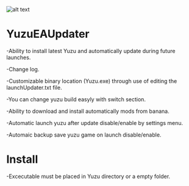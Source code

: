 ![alt text]([http://url/to/img.png](https://i.ibb.co/zbdG3Qz/Sans-titre.png))

# YuzuEAUpdater
-Ability to install latest Yuzu and automatically update during future launches.

-Change log.

-Customizable binary location (Yuzu.exe) through use of editing the launchUpdater.txt file.

-You can change yuzu build easyly with switch section.
 
-Ability to download and install automatically mods from banana.

-Automatic launch yuzu after update disable/enable by settings menu.

-Automaic backup save yuzu game on launch disable/enable. 


# Install
 -Excecutable must be placed in Yuzu directory or a empty folder.
 

